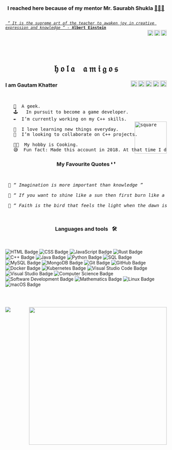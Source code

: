 

<h3 align="center">I reached here because of my mentor Mr. Saurabh Shukla  <a href="https://www.mysirg.com/">👨🏼‍🏫


</h3>
 
<code align="center">
 <i>“ It is the supreme art of the teacher to awaken joy in creative expression and knowledge ”</i> - <b>Albert Einstein</b>
</code>

<a href="https://twitter.com/sshukla_manit">
<img align="right" alt="MySirg" width="18px" src="https://raw.githubusercontent.com/peterthehan/peterthehan/master/assets/twitter.svg" />
<a href="https://www.youtube.com/user/saurabhexponent1">
<img align="right" alt="MySirg" width="18px" src="https://raw.githubusercontent.com/peterthehan/peterthehan/master/assets/youtube.svg" />
<a href="https://www.facebook.com/mysirg/">
<img align="right" alt="MySirg" width="18px" src="https://raw.githubusercontent.com/peterthehan/peterthehan/master/assets/facebook.svg" />
</a>

<br><br><br>
 
 <h1 align="center"> &hfr; &ofr; &lfr; &afr; &nbsp;&nbsp; &afr; &mfr; &ifr; &gfr; &ofr; &sfr;</a></h1>

<a href="https://discord.gg/PZQngqcUz8">
<img align="right" alt="Gautam Khatter's discord" width="20px" src="https://raw.githubusercontent.com/peterthehan/peterthehan/master/assets/discord.svg" />
<a href="https://www.linkedin.com/in/gautamkhatter7">
<img align="right" alt="Gautam Khatter's LinkedIn" width="20px" src="https://raw.githubusercontent.com/peterthehan/peterthehan/master/assets/linkedin.svg" />
<a href="https://www.youtube.com/channel/UCY9Rc7oBWZZXExtgJcsQluA">
<img align="right" alt="Gautam Khatter's youtube" width="20px" src="https://raw.githubusercontent.com/peterthehan/peterthehan/master/assets/youtube.svg" />
<a href="https://twitter.com/GautamKhatter7">
<img align="right" alt="Gautam Khatter | Twitter" width="20px" src="https://raw.githubusercontent.com/peterthehan/peterthehan/master/assets/twitter.svg" />
<a href="https://www.facebook.com/khattergautam7">
<img align="right" alt="Gautam Khatter's Facebook" width="20px" src="https://raw.githubusercontent.com/peterthehan/peterthehan/master/assets/facebook.svg" />

</a>


<h3><b>I am Gautam Khatter</b></h3>
<br>

<pre>
   <a href="https://codeforces.com/profile/luffy.07">🎃</a>  A geek.
   🕹   In pursuit to become a game developer.
   ✒️  I’m currently working on my C++ skills.
   <img src="https://media.giphy.com/media/zJ3V6Ot51H8Y0/giphy.gif" align="right" width="100px" alt="square"></a>
   🌱  I love learning new things everyday.
   🌼  I’m looking to collaborate on C++ projects.
   
   👨‍🍳  My hobby is Cooking.
   😅  Fun fact: Made this account in 2018. At that time I didn't even knew what GitHub was.
</pre>

<h3 align="center"> My Favourite Quotes  ❛ ❜</h3>
<br>

<pre>
 🔸 <i>“ Imagination is more important than knowledge ”</i>                                 - <b>Albert Einstien</b>
 
 🔸 <i>“ If you want to shine like a sun then first burn like a sun  ”</i>                  - <b>A.P.J Abdul Kalam</b>
 
 🔸 <i>“ Faith is the bird that feels the light when the dawn is still dark ” </i>          - <b>Rabindranath Tagore</b>
</pre>

<br>

<h3 align="center"> Languages and tools   &nbsp;  🛠 </h3>
<br>


![HTML Badge](https://img.shields.io/badge/-HTML-E34F26?style=flat-square&logo=HTML5&logoColor=white&color=E34F26)
![CSS Badge](https://img.shields.io/badge/-CSS-1572B6?style=flat-square&logo=CSS3&logoColor=white&color=1572B6)
![JavaScript Badge](https://img.shields.io/badge/-JavaScript-F7DF1E?style=flat-square&logo=JavaScript&logoColor=000&color=F7DF1E)
![Rust Badge](https://img.shields.io/badge/-Rust-00599C?style=flat-square&logo=Rust&logoColor=white&color=652410)
![C++ Badge](https://img.shields.io/badge/-C++-00599C?style=flat-square&logo=c%2B%2B&logoColor=white&color=00599C)
![Java Badge](https://img.shields.io/badge/-Java-F7DF1E?style=flat-square&logo=Java&logoColor=WHITE&color=DF643F)
![Python Badge](https://img.shields.io/badge/-Python-F7DF1E?style=flat-square&logo=Python&logoColor=000&color=F7DF1E)
![SQL Badge](https://img.shields.io/badge/-SQL-609540?style=flat-square&logo=elastic%20stack&logoColor=white&color=4479A1)
![MySQL Badge](https://img.shields.io/badge/-MySQL-4479A1?style=flat-square&logo=MySQL&logoColor=white&color=313866)
![MongoDB Badge](https://img.shields.io/badge/-MongoDB-47A248?style=flat-square&logo=MongoDB&logoColor=white&color=47A248)
![Git Badge](https://img.shields.io/badge/-git-F05032?style=flat-square&logo=git&logoColor=000&color=B9CC95)
![GitHub Badge](https://img.shields.io/badge/-GitHub-181717?style=flat-square&logo=GitHub&logoColor=white&color=454545)
![Docker Badge](https://img.shields.io/badge/-Docker-2496ED?style=flat-square&logo=Docker&logoColor=white&color=2496ED)
![Kubernetes Badge](https://img.shields.io/badge/-Kubernetes-181717?style=flat-square&logo=Kubernetes&logoColor=000&color=fbc157)
![Visual Studio Code Badge](https://img.shields.io/badge/-VSCode-FF9800?style=flat-square&logo=VisualStudioCode%20text&logoColor=white&color=21277B)
![Visual Studio Badge](https://img.shields.io/badge/-VisualStudio-FCC624?style=flat-square&logo=VisualStudio&logoColor=000&color=293556)
![Computer Science Badge](https://img.shields.io/badge/-Computer%20Science-7b18a2?style=flat-square&logo=smartthings&logoColor=000&color=D78655)
![Software Development Badge](https://img.shields.io/badge/-Software%20Development-fbc157?style=flat-square&logo=webpack&logoColor=white&color=785964)
![Mathematics Badge](https://img.shields.io/badge/-Mathematics-f73e3e?style=flat-square&logo=mathworks&logoColor=white&color=f73e3e)
![Linux Badge](https://img.shields.io/badge/-Linux-FCC624?style=flat-square&logo=Linux&logoColor=000&color=FCC624)
![macOS Badge](https://img.shields.io/badge/-macOS-000?style=flat-square&logo=Apple&logoColor=000&color=C6CDFF)

<br><br>

<img src = "https://github-readme-stats.vercel.app/api?username=gautam-07&&show_icons=true&title_color=e21c34&icon_color=e21c34&text_color=ffffff&bg_color=000000" align="right" width="430px">
<img src="https://github-readme-stats.vercel.app/api/top-langs/?username=gautam-07&layout=compact&count_private=true&show_icons=True&title_color=e21c34&text_color=ffffff&bg_color=000000" align="left">







